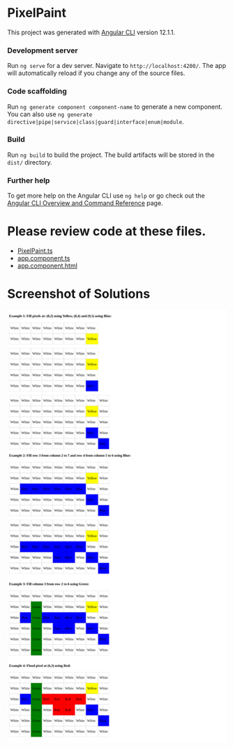 # PixelPaint

This project was generated with [Angular CLI](https://github.com/angular/angular-cli) version 12.1.1.

### Development server

Run `ng serve` for a dev server. Navigate to `http://localhost:4200/`. The app will automatically reload if you change any of the source files.

### Code scaffolding

Run `ng generate component component-name` to generate a new component. You can also use `ng generate directive|pipe|service|class|guard|interface|enum|module`.

### Build

Run `ng build` to build the project. The build artifacts will be stored in the `dist/` directory.

### Further help

To get more help on the Angular CLI use `ng help` or go check out the [Angular CLI Overview and Command Reference](https://angular.io/cli) page.

# Please review code at these files.

* [PixelPaint.ts](src/app/PixelPaint.ts)
* [app.component.ts](src/app/app.component.ts)
* [app.component.html](src/app/app.component.html)

# Screenshot of Solutions
![Screenshot of Solutions](PixelPaintOutputAtEachStep.png)
